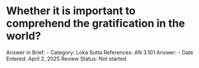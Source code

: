 # Whether it is important to comprehend the gratification in the world?

Answer in Brief: -
 Category: Loka
Sutta References: AN 3.101
Answer: -
Date Entered: April 2, 2025
Review Status: Not started